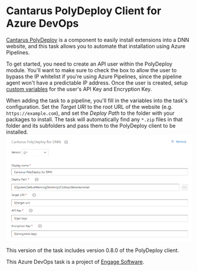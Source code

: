 # Cantarus PolyDeploy Client for Azure DevOps

[Cantarus PolyDeploy](https://www.cantarus.com/polydeploy) is a component to
easily install extensions into a DNN website, and this task allows you to
automate that installation using Azure Pipelines.

To get started, you need to create an API user within the PolyDeploy module.
You'll want to make sure to check the box to allow the user to bypass the IP
whitelist if you're using Azure Pipelines, since the pipeline agent won't have a
predictable IP address.  Once the user is created, setup
[custom variables](https://docs.microsoft.com/en-us/azure/devops/pipelines/release/variables#custom-variables)
for the user's API Key and Encryption Key.

When adding the task to a pipeline, you'll fill in the variables into the task's
configuration.  Set the _Target URI_ to the root URL of the website (e.g.
`https://example.com`), and set the _Deploy Path_ to the folder with your packages
to install.  The task will automatically find any `*.zip` files in that folder
and its subfolders and pass them to the PolyDeploy client to be installed.
![Task configuration screen](./static/task-config-screenshot.png)

This version of the task includes version 0.8.0 of the PolyDeploy client.

This Azure DevOps task is a project of [Engage Software](https://engagesoftware.com/).
